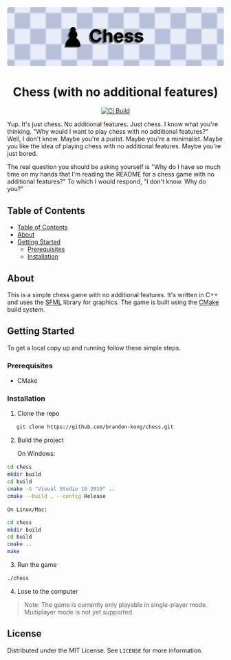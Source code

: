 <img src="static/header.png" />

<h1 align="center">Chess (with no additional features) </h1>

<div align="center">
  
[![CI Build](https://github.com/brandon-kong/chess/actions/workflows/cmake-single-platform.yml/badge.svg)](https://github.com/brandon-kong/chess/actions/workflows/cmake-single-platform.yml)

</div>

<p>

Yup. It's just chess. No additional features. Just chess. I know what you're thinking. "Why would I want to play chess with no additional features?" Well, I don't know. Maybe you're a purist. Maybe you're a minimalist. Maybe you like the idea of playing chess with no additional features. Maybe you're just bored.

The real question you should be asking yourself is "Why do I have so much time on my hands that I'm reading the README for a chess game with no additional features?" To which I would respond, "I don't know. Why do you?"

</p>

## Table of Contents

- [Table of Contents](#table-of-contents)
- [About](#about)
- [Getting Started](#getting-started)
  - [Prerequisites](#prerequisites)
  - [Installation](#installation)

## About

This is a simple chess game with no additional features. It's written in C++ and uses the [SFML](https://www.sfml-dev.org/) library for graphics. The game is built using the [CMake](https://cmake.org/) build system.

## Getting Started

To get a local copy up and running follow these simple steps.

### Prerequisites

- CMake

### Installation

1. Clone the repo

```sh
   git clone https://github.com/brandon-kong/chess.git
```

2. Build the project

    On Windows:

```sh
cd chess
mkdir build
cd build
cmake -G "Visual Studio 16 2019" ..
cmake --build . --config Release
```

    On Linux/Mac:

```sh
cd chess
mkdir build
cd build
cmake ..
make
```

3. Run the game

```sh
./chess
```

4. Lose to the computer

> Note: The game is currently only playable in single-player mode. Multiplayer mode is not yet supported.

## License

Distributed under the MIT License. See `LICENSE` for more information.
